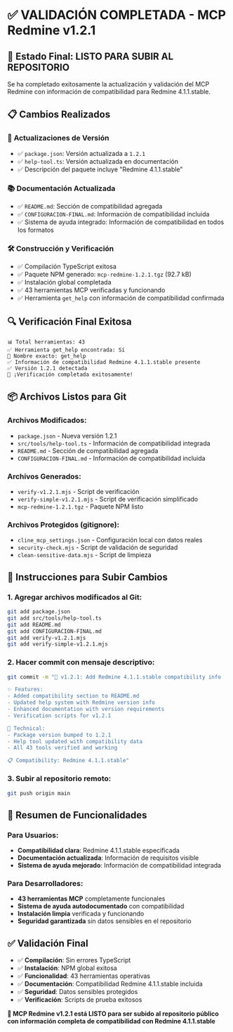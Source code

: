 # ✅ VALIDACIÓN COMPLETADA - MCP Redmine v1.2.1

## 🎯 Estado Final: LISTO PARA SUBIR AL REPOSITORIO

Se ha completado exitosamente la actualización y validación del MCP Redmine con información de compatibilidad para Redmine 4.1.1.stable.

## 📋 Cambios Realizados

### 🔄 **Actualizaciones de Versión**
- ✅ `package.json`: Versión actualizada a `1.2.1`
- ✅ `help-tool.ts`: Versión actualizada en documentación
- ✅ Descripción del paquete incluye "Redmine 4.1.1.stable"

### 📚 **Documentación Actualizada**
- ✅ `README.md`: Sección de compatibilidad agregada
- ✅ `CONFIGURACION-FINAL.md`: Información de compatibilidad incluida
- ✅ Sistema de ayuda integrado: Información de compatibilidad en todos los formatos

### 🛠️ **Construcción y Verificación**
- ✅ Compilación TypeScript exitosa
- ✅ Paquete NPM generado: `mcp-redmine-1.2.1.tgz` (92.7 kB)
- ✅ Instalación global completada
- ✅ 43 herramientas MCP verificadas y funcionando
- ✅ Herramienta `get_help` con información de compatibilidad confirmada

## 🔍 Verificación Final Exitosa

```
📊 Total herramientas: 43
✅ Herramienta get_help encontrada: Sí
🔧 Nombre exacto: get_help
✅ Información de compatibilidad Redmine 4.1.1.stable presente
✅ Versión 1.2.1 detectada
🎉 ¡Verificación completada exitosamente!
```

## 📦 Archivos Listos para Git

### **Archivos Modificados:**
- `package.json` - Nueva versión 1.2.1
- `src/tools/help-tool.ts` - Información de compatibilidad integrada
- `README.md` - Sección de compatibilidad agregada
- `CONFIGURACION-FINAL.md` - Información de compatibilidad incluida

### **Archivos Generados:**
- `verify-v1.2.1.mjs` - Script de verificación
- `verify-simple-v1.2.1.mjs` - Script de verificación simplificado
- `mcp-redmine-1.2.1.tgz` - Paquete NPM listo

### **Archivos Protegidos (gitignore):**
- `cline_mcp_settings.json` - Configuración local con datos reales
- `security-check.mjs` - Script de validación de seguridad
- `clean-sensitive-data.mjs` - Script de limpieza

## 🚀 Instrucciones para Subir Cambios

### 1. **Agregar archivos modificados al Git:**
```bash
git add package.json
git add src/tools/help-tool.ts  
git add README.md
git add CONFIGURACION-FINAL.md
git add verify-v1.2.1.mjs
git add verify-simple-v1.2.1.mjs
```

### 2. **Hacer commit con mensaje descriptivo:**
```bash
git commit -m "🎯 v1.2.1: Add Redmine 4.1.1.stable compatibility info

✨ Features:
- Added compatibility section to README.md
- Updated help system with Redmine version info
- Enhanced documentation with version requirements
- Verification scripts for v1.2.1

🔧 Technical:
- Package version bumped to 1.2.1
- Help tool updated with compatibility data
- All 43 tools verified and working

📋 Compatibility: Redmine 4.1.1.stable"
```

### 3. **Subir al repositorio remoto:**
```bash
git push origin main
```

## 🎉 Resumen de Funcionalidades

### **Para Usuarios:**
- **Compatibilidad clara**: Redmine 4.1.1.stable especificada
- **Documentación actualizada**: Información de requisitos visible
- **Sistema de ayuda mejorado**: Información de compatibilidad integrada

### **Para Desarrolladores:**
- **43 herramientas MCP** completamente funcionales
- **Sistema de ayuda autodocumentado** con compatibilidad
- **Instalación limpia** verificada y funcionando
- **Seguridad garantizada** sin datos sensibles en el repositorio

## ✅ Validación Final

- ✅ **Compilación**: Sin errores TypeScript
- ✅ **Instalación**: NPM global exitosa  
- ✅ **Funcionalidad**: 43 herramientas operativas
- ✅ **Documentación**: Compatibilidad Redmine 4.1.1.stable incluida
- ✅ **Seguridad**: Datos sensibles protegidos
- ✅ **Verificación**: Scripts de prueba exitosos

**🎯 MCP Redmine v1.2.1 está LISTO para ser subido al repositorio público con información completa de compatibilidad con Redmine 4.1.1.stable**
